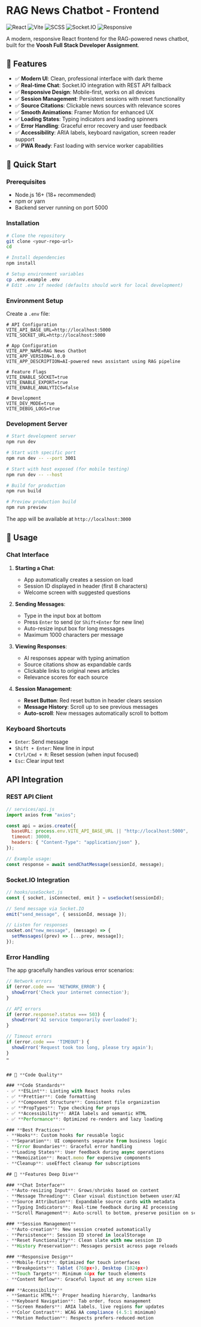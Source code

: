 # RAG News Chatbot - Frontend

![React](https://img.shields.io/badge/React-18.2-blue)
![Vite](https://img.shields.io/badge/Vite-4.5-purple)
![SCSS](https://img.shields.io/badge/SCSS-Styling-pink)
![Socket.IO](https://img.shields.io/badge/Socket.IO-4.7-green)
![Responsive](https://img.shields.io/badge/Design-Responsive-orange)

A modern, responsive React frontend for the RAG-powered news chatbot, built for the **Voosh Full Stack Developer Assignment**.

## 🎯 **Features**

- ✅ **Modern UI**: Clean, professional interface with dark theme
- ✅ **Real-time Chat**: Socket.IO integration with REST API fallback
- ✅ **Responsive Design**: Mobile-first, works on all devices
- ✅ **Session Management**: Persistent sessions with reset functionality
- ✅ **Source Citations**: Clickable news sources with relevance scores
- ✅ **Smooth Animations**: Framer Motion for enhanced UX
- ✅ **Loading States**: Typing indicators and loading spinners
- ✅ **Error Handling**: Graceful error recovery and user feedback
- ✅ **Accessibility**: ARIA labels, keyboard navigation, screen reader support
- ✅ **PWA Ready**: Fast loading with service worker capabilities

## 🚀 **Quick Start**

### **Prerequisites**

- Node.js 16+ (18+ recommended)
- npm or yarn
- Backend server running on port 5000

### **Installation**

```bash
# Clone the repository
git clone <your-repo-url>
cd

# Install dependencies
npm install

# Setup environment variables
cp .env.example .env
# Edit .env if needed (defaults should work for local development)
```

### **Environment Setup**

Create a `.env` file:

```env
# API Configuration
VITE_API_BASE_URL=http://localhost:5000
VITE_SOCKET_URL=http://localhost:5000

# App Configuration
VITE_APP_NAME=RAG News Chatbot
VITE_APP_VERSION=1.0.0
VITE_APP_DESCRIPTION=AI-powered news assistant using RAG pipeline

# Feature Flags
VITE_ENABLE_SOCKET=true
VITE_ENABLE_EXPORT=true
VITE_ENABLE_ANALYTICS=false

# Development
VITE_DEV_MODE=true
VITE_DEBUG_LOGS=true
```

### **Development Server**

```bash
# Start development server
npm run dev

# Start with specific port
npm run dev -- --port 3001

# Start with host exposed (for mobile testing)
npm run dev -- --host

# Build for production
npm run build

# Preview production build
npm run preview
```

The app will be available at `http://localhost:3000`

## 📱 **Usage**

### **Chat Interface**

1. **Starting a Chat**:

   - App automatically creates a session on load
   - Session ID displayed in header (first 8 characters)
   - Welcome screen with suggested questions

2. **Sending Messages**:

   - Type in the input box at bottom
   - Press `Enter` to send (or `Shift+Enter` for new line)
   - Auto-resize input box for long messages
   - Maximum 1000 characters per message

3. **Viewing Responses**:

   - AI responses appear with typing animation
   - Source citations show as expandable cards
   - Clickable links to original news articles
   - Relevance scores for each source

4. **Session Management**:
   - **Reset Button**: Red reset button in header clears session
   - **Message History**: Scroll up to see previous messages
   - **Auto-scroll**: New messages automatically scroll to bottom

### **Keyboard Shortcuts**

- `Enter`: Send message
- `Shift + Enter`: New line in input
- `Ctrl/Cmd + R`: Reset session (when input focused)
- `Esc`: Clear input text

## **API Integration**

### **REST API Client**

```javascript
// services/api.js
import axios from "axios";

const api = axios.create({
  baseURL: process.env.VITE_API_BASE_URL || "http://localhost:5000",
  timeout: 30000,
  headers: { "Content-Type": "application/json" },
});

// Example usage:
const response = await sendChatMessage(sessionId, message);
```

### **Socket.IO Integration**

```javascript
// hooks/useSocket.js
const { socket, isConnected, emit } = useSocket(sessionId);

// Send message via Socket.IO
emit("send_message", { sessionId, message });

// Listen for responses
socket.on("new_message", (message) => {
  setMessages((prev) => [...prev, message]);
});
```

### **Error Handling**

The app gracefully handles various error scenarios:

```javascript
// Network errors
if (error.code === 'NETWORK_ERROR') {
  showError('Check your internet connection');
}

// API errors
if (error.response?.status === 503) {
  showError('AI service temporarily overloaded');
}

// Timeout errors
if (error.code === 'TIMEOUT') {
  showError('Request took too long, please try again');
}
=


## 📖 **Code Quality**

### **Code Standards**
- ✅ **ESLint**: Linting with React hooks rules
- ✅ **Prettier**: Code formatting
- ✅ **Component Structure**: Consistent file organization
- ✅ **PropTypes**: Type checking for props
- ✅ **Accessibility**: ARIA labels and semantic HTML
- ✅ **Performance**: Optimized re-renders and lazy loading

### **Best Practices**
- **Hooks**: Custom hooks for reusable logic
- **Separation**: UI components separate from business logic
- **Error Boundaries**: Graceful error handling
- **Loading States**: User feedback during async operations
- **Memoization**: React.memo for expensive components
- **Cleanup**: useEffect cleanup for subscriptions

## 🎯 **Features Deep Dive**

### **Chat Interface**
- **Auto-resizing Input**: Grows/shrinks based on content
- **Message Threading**: Clear visual distinction between user/AI
- **Source Attribution**: Expandable source cards with metadata
- **Typing Indicators**: Real-time feedback during AI processing
- **Scroll Management**: Auto-scroll to bottom, preserve position on scroll up

### **Session Management**
- **Auto-creation**: New session created automatically
- **Persistence**: Session ID stored in localStorage
- **Reset Functionality**: Clean slate with new session ID
- **History Preservation**: Messages persist across page reloads

### **Responsive Design**
- **Mobile-first**: Optimized for touch interfaces
- **Breakpoints**: Tablet (768px+), Desktop (1024px+)
- **Touch Targets**: Minimum 44px for touch elements
- **Content Reflow**: Graceful layout at any screen size

### **Accessibility**
- **Semantic HTML**: Proper heading hierarchy, landmarks
- **Keyboard Navigation**: Tab order, focus management
- **Screen Readers**: ARIA labels, live regions for updates
- **Color Contrast**: WCAG AA compliance (4.5:1 minimum)
- **Motion Reduction**: Respects prefers-reduced-motion

```
